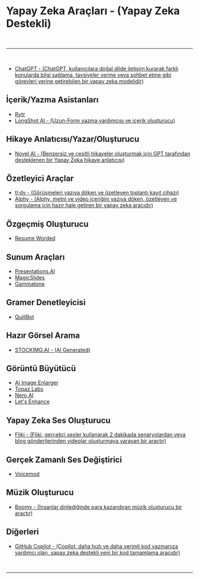 # Yapay Zeka Araçları - (Yapay Zeka Destekli)

<br>

---

<br>

- [ChatGPT - (ChatGPT, kullanıcılara doğal dilde iletişim kurarak farklı konularda bilgi sağlama, tavsiyeler verme veya sohbet etme gibi görevleri yerine getirebilen bir yapay zeka modelidir)](https://openai.com/blog/chatgpt)

## İçerik/Yazma Asistanları

- [Rytr](https://rytr.me/)
- [LongShot AI - (Uzun-Form yazma yardımcısı ve içerik oluşturucu)](https://longshot.ai/)

## Hikaye Anlatıcısı/Yazar/Oluşturucu

- [Novel AI - (Benzersiz ve çeşitli hikayeler oluşturmak için GPT tarafından desteklenen bir Yapay Zeka hikaye anlatıcısı)](https://novelai.net/)

## Özetleyici Araçlar

- [tl;dv - (Görüşmeleri yazıya döken ve özetleyen toplantı kayıt cihazı)](https://tldv.io/)
- [Alphy - (Alphy, metni ve video içeriğini yazıya döken, özetleyen ve sorgulama için hazır hale getiren bir yapay zeka aracıdır)](https://alphy.app/)

## Özgeçmiş Oluşturucu

- [Resume Worded](https://resumeworded.com/)

## Sunum Araçları

- [Presentations.AI](https://www.presentations.ai/)
- [MagicSlides](https://www.magicslides.app/)
- [Gammatone](https://gamma.app/)

## Gramer Denetleyicisi

- [QuillBot](https://quillbot.com/)

## Hazır Görsel Arama

- [STOCKIMG.AI - (AI Generated)](https://stockimg.ai/)

## Görüntü Büyütücü

- [AI Image Enlarger](https://imglarger.com/)
- [Topaz Labs](https://www.topazlabs.com/)
- [Nero AI](https://ai.nero.com/)
- [Let's Enhance](https://letsenhance.io/)

## Yapay Zeka Ses Oluşturucu

- [Fliki - (Fliki, gerçekçi sesler kullanarak 2 dakikada senaryolardan veya blog gönderilerinden videolar oluşturmaya yarayan bir araçtır)](https://fliki.ai/)

## Gerçek Zamanlı Ses Değiştirici

- [Voicemod](https://www.voicemod.net/)

## Müzik Oluşturucu

- [Boomy - (İnsanlar dinlediğinde para kazandıran müzik oluşturucu bir araçtır)](https://boomy.com/)

## Diğerleri

- [GitHub Copilot - (Copilot, daha hızlı ve daha verimli kod yazmanıza yardımcı olan, yapay zeka destekli yeni bir kod tamamlama aracıdır)](https://github.com/features/copilot/)

<br>

---
